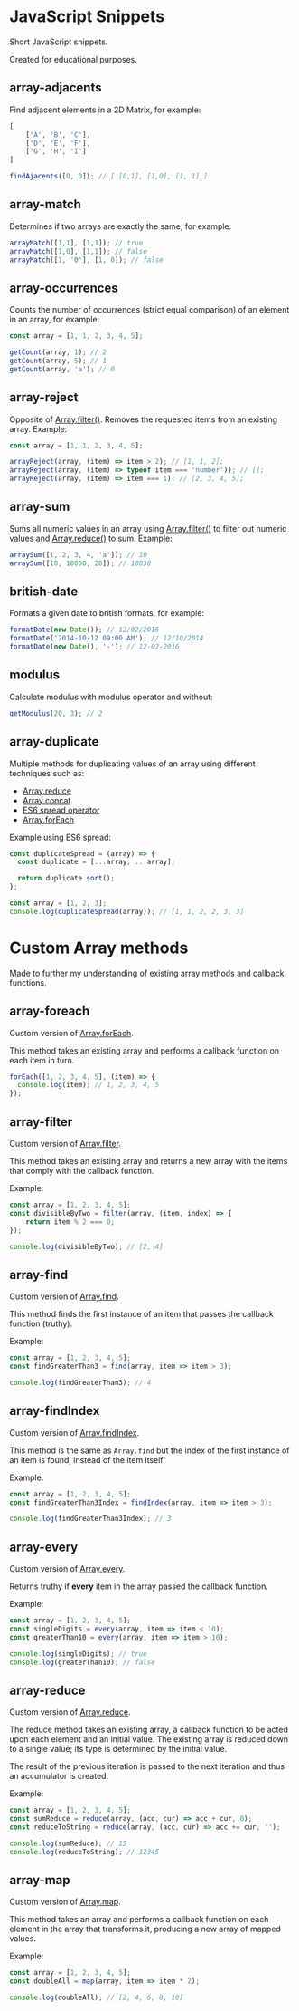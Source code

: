 # JavaScript Snippets

Short JavaScript snippets.

Created for educational purposes.

## array-adjacents

Find adjacent elements in a 2D Matrix, for example:

```javascript
[
	['A', 'B', 'C'],
	['D', 'E', 'F'],
	['G', 'H', 'I']
]

findAjacents([0, 0]); // [ [0,1], [1,0], [1, 1] ]
```

## array-match

Determines if two arrays are exactly the same, for example:

```javascript
arrayMatch([1,1], [1,1]); // true
arrayMatch([1,0], [1,1]); // false
arrayMatch([1, '0'], [1, 0]); // false
```

## array-occurrences

Counts the number of occurrences (strict equal comparison) of an element in an array, for example:

```javascript
const array = [1, 1, 2, 3, 4, 5];

getCount(array, 1); // 2
getCount(array, 5); // 1
getCount(array, 'a'); // 0
```

## array-reject

Opposite of [Array.filter()](https://developer.mozilla.org/en-US/docs/Web/JavaScript/Reference/Global_Objects/Array/filter). Removes the requested items from an existing array. Example:

```javascript
const array = [1, 1, 2, 3, 4, 5];

arrayReject(array, (item) => item > 2); // [1, 1, 2];
arrayReject(array, (item) => typeof item === 'number')); // [];
arrayReject(array, (item) => item === 1); // [2, 3, 4, 5];
```

## array-sum

Sums all numeric values in an array using [Array.filter()](https://developer.mozilla.org/en-US/docs/Web/JavaScript/Reference/Global_Objects/Array/filter) to filter out numeric values and [Array.reduce()](https://developer.mozilla.org/en-US/docs/Web/JavaScript/Reference/Global_Objects/Array/Reduce) to sum. Example:

```javascript
arraySum([1, 2, 3, 4, 'a']); // 10
arraySum([10, 10000, 20]); // 10030
```

## british-date

Formats a given date to british formats, for example:

```javascript
formatDate(new Date()); // 12/02/2016
formatDate('2014-10-12 09:00 AM'); // 12/10/2014
formatDate(new Date(), '-'); // 12-02-2016
```

## modulus

Calculate modulus with modulus operator and without:

```javascript
getModulus(20, 3); // 2
```

## array-duplicate

Multiple methods for duplicating values of an array using different techniques such as:

- [Array.reduce](https://developer.mozilla.org/en-US/docs/Web/JavaScript/Reference/Global_Objects/Array/Reduce)
- [Array.concat](https://developer.mozilla.org/en-US/docs/Web/JavaScript/Reference/Global_Objects/Array/concat)
- [ES6 spread operator](https://developer.mozilla.org/en/docs/Web/JavaScript/Reference/Operators/Spread_operator)
- [Array.forEach](https://developer.mozilla.org/en-US/docs/Web/JavaScript/Reference/Global_Objects/Array/forEach)

Example using ES6 spread:

```javascript
const duplicateSpread = (array) => {
  const duplicate = [...array, ...array];

  return duplicate.sort();
};

const array = [1, 2, 3];
console.log(duplicateSpread(array)); // [1, 1, 2, 2, 3, 3]
```

# Custom Array methods

Made to further my understanding of existing array methods and callback functions.

## array-foreach 

Custom version of [Array.forEach](https://developer.mozilla.org/en-US/docs/Web/JavaScript/Reference/Global_Objects/Array/forEach).

This method takes an existing array and performs a callback function on each item in turn.

```javascript
forEach([1, 2, 3, 4, 5], (item) => {
  console.log(item); // 1, 2, 3, 4, 5
});
```

## array-filter 

Custom version of [Array.filter](https://developer.mozilla.org/en-US/docs/Web/JavaScript/Reference/Global_Objects/Array/filter).

This method takes an existing array and returns a new array with the items that comply with the callback function.

Example:

```javascript
const array = [1, 2, 3, 4, 5];
const divisibleByTwo = filter(array, (item, index) => {
	return item % 2 === 0;
});

console.log(divisibleByTwo); // [2, 4]
```

## array-find 

Custom version of [Array.find](https://developer.mozilla.org/en-US/docs/Web/JavaScript/Reference/Global_Objects/Array/find).

This method finds the first instance of an item that passes the callback function (truthy).

Example:

```javascript
const array = [1, 2, 3, 4, 5];
const findGreaterThan3 = find(array, item => item > 3);

console.log(findGreaterThan3); // 4
```

## array-findIndex

Custom version of [Array.findIndex](https://developer.mozilla.org/en-US/docs/Web/JavaScript/Reference/Global_Objects/Array/findIndex).

This method is the same as ```Array.find``` but the index of the first instance of an item is found, instead of the item itself.

Example:

```javascript
const array = [1, 2, 3, 4, 5];
const findGreaterThan3Index = findIndex(array, item => item > 3);

console.log(findGreaterThan3Index); // 3
```

## array-every

Custom version of [Array.every](https://developer.mozilla.org/en-US/docs/Web/JavaScript/Reference/Global_Objects/Array/every).

Returns truthy if **every** item in the array passed the callback function.

Example:

```javascript
const array = [1, 2, 3, 4, 5];
const singleDigits = every(array, item => item < 10);
const greaterThan10 = every(array, item => item > 10);

console.log(singleDigits); // true
console.log(greaterThan10); // false
```

## array-reduce 

Custom version of [Array.reduce](https://developer.mozilla.org/en-US/docs/Web/JavaScript/Reference/Global_Objects/Array/Reduce).

The reduce method takes an existing array, a callback function to be acted upon each element and an initial value. The existing array is reduced down to a single value; its type is determined by the initial value. 

The result of the previous iteration is passed to the next iteration and thus an accumulator is created.

Example:

```javascript
const array = [1, 2, 3, 4, 5];
const sumReduce = reduce(array, (acc, cur) => acc + cur, 0);
const reduceToString = reduce(array, (acc, cur) => acc += cur, '');

console.log(sumReduce); // 15
console.log(reduceToString); // 12345
```

## array-map 

Custom version of [Array.map](https://developer.mozilla.org/en-US/docs/Web/JavaScript/Reference/Global_Objects/Array/map).

This method takes an array and performs a callback function on each element in the array that transforms it, producing a new array of mapped values.

Example:

```javascript
const array = [1, 2, 3, 4, 5];
const doubleAll = map(array, item => item * 2);

console.log(doubleAll); // [2, 4, 6, 8, 10]
```
